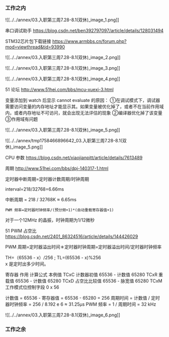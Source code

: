 ### 工作之内

![[../../annex/03.入职第三周7.28-8.1(双休)_image_1.png]]


串口调试助手 https://blog.csdn.net/ben392797097/article/details/128031494

STM32芯片包下载链接 https://www.armbbs.cn/forum.php?mod=viewthread&tid=93990

![[../../annex/03.入职第三周7.28-8.1(双休)_image_2.png]]

![[../../annex/03.入职第三周7.28-8.1(双休)_image_3.png]]

![[../../annex/03.入职第三周7.28-8.1(双休)_image_4.png]]

51 论坛 http://www.51hei.com/bbs/mcu-xuexi-3.html

变量添加到 watch 后显示 cannot evaluate 的原因：
①在调试模式下，调试器需要访问变量的内存地址才能显示其。如果变量被优化掉了，或者不在当前作用域内，或者内存地址不可访问，就会出现无法评估的现象
②编译器优化掉了该变量
③作用域有问题


![[../../annex/03.入职第三周7.28-8.1(双休)_image_5.png]]

![[../../annex/tmp1758466896642_03.入职第三周7.28-8.1(双休)_image_5.png]]

CPU 参数 https://blog.csdn.net/xiaojianpitt/article/details/7613489

周期 http://www.51hei.com/bbs/dpj-140317-1.html

定时器中断周期=定时器计数周期/时钟周期

interval=218/32768=6.66ms

中断周期 = 218 / 32768K ≈ 6.65ms


```
PWM 频率=定时器时钟频率/(预分频+1)*(自动重载寄存器值+1)
```


对于一个12MHz 的晶振，时钟周期为1/12微秒

51 PWM 占空比 https://blog.csdn.net/2401_86324516/article/details/144426029

PWM 周期=定时器溢出时间＊定时器时钟周期=定时器溢出时间/定时器时钟频率

TH=（65536 - x）/256 ; TL=(65536 - x)%256  
x 是定时出多少时间。

​​寄存器​​	​​作用​​	​​计算公式​​	​​本例值​​
TCxC	计数器初值	65536 - 计数值	65280
TCxR	重载值	65536 - 计数值	65280
TCxD	占空比比较值	65536 - 脉宽值	65280
TCxM	工作模式位控制字段	0 x 56

计数值 = 65536 - 寄存器值 = 65536 - 65280 = 256
周期时间 = 计数值 / 定时器时钟频率
        = 256 / 8.192 e 6 ≈ 31.25μs
PWM 频率 = 1 / 周期时间 = 32 kHz


![[../../annex/03.入职第三周7.28-8.1(双休)_image_6.png]]























### 工作之余
